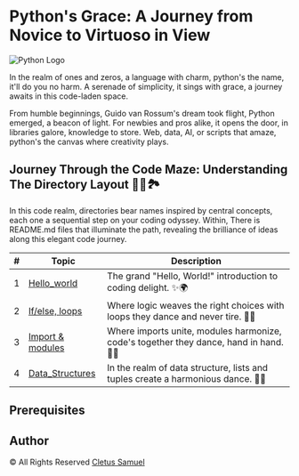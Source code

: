 # Python's Grace: A Journey from Novice to Virtuoso in View

![Python Logo](https://secure.meetupstatic.com/photos/event/c/8/4/6/highres_470931270.jpeg)

In the realm of ones and zeros, a language with charm, python's the name, it'll do you no harm. A serenade of simplicity, it sings with grace, a journey awaits in this code-laden space.

From humble beginnings, Guido van Rossum's dream took flight,
Python emerged, a beacon of light. For newbies and pros alike, it opens the door, in libraries galore, knowledge to store. Web, data, AI, or scripts that amaze, python's the canvas where creativity plays.

## Journey Through the Code Maze: Understanding The Directory Layout 🚶‍♂️🏞️

In this code realm, directories bear names inspired by central concepts, each one a sequential step on your coding odyssey. Within, There is README.md files that illuminate the path, revealing the brilliance of ideas along this elegant code journey.

| #  | Topic                                      | Description                                           |
| -- | ------------------------------------------ | ----------------------------------------------------- |
| 1  | [Hello_world](./0x00-python-hello_world)          | The grand "Hello, World!" introduction to coding delight. ✨🌍 |
| 2  | [If/else, loops](./0x01-python-if_else_loops_functions)      | Where logic weaves the right choices with loops they dance and never tire. 🤔🔄 |
| 3  | [Import & modules](./0x02-python-import_modules)      | Where imports unite, modules harmonize, code's together they dance, hand in hand. 🧩🤝 |
| 4  | [Data_Structures](./0x03-python-data_structures)      | In the realm of data structure, lists and tuples create a harmonious dance. 🕺💃|

## Prerequisites

## Author

&copy; All Rights Reserved [Cletus Samuel](https://cletsymedia.github.io/Prof-Portfolio/)
